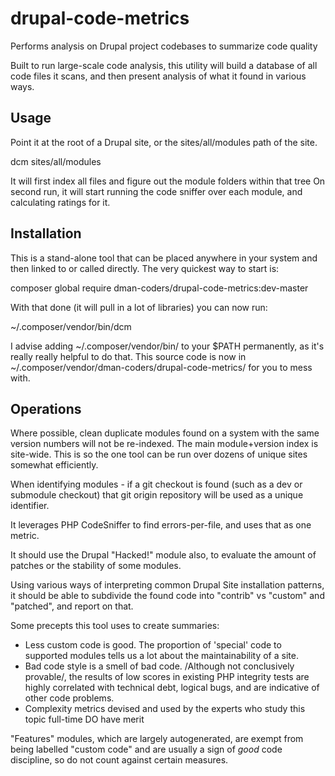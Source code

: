 # drupal-code-metrics

Performs analysis on Drupal project codebases to summarize code quality

Built to run large-scale code analysis, 
this utility will build a database of all code files it scans,
and then present analysis of what it found in various ways.

## Usage

Point it at the root of a Drupal site, or the sites/all/modules path of the site.

  dcm sites/all/modules
  
It will first index all files and figure out the module folders within that tree
On second run, it will start running the code sniffer over each module, and calculating ratings for it.

## Installation

This is a stand-alone tool that can be placed anywhere in your system and
then linked to or called directly. The very quickest way to start is:

  composer global require dman-coders/drupal-code-metrics:dev-master

With that done (it will pull in a lot of libraries) you can now run:

  ~/.composer/vendor/bin/dcm

I advise adding ~/.composer/vendor/bin/ to your $PATH permanently, as it's
really really helpful to do that.
This source code is now in ~/.composer/vendor/dman-coders/drupal-code-metrics/
for you to mess with.

## Operations

Where possible, clean duplicate modules found on a system with the same version numbers will not be re-indexed.
The main module+version index is site-wide. 
This is so the one tool can be run over dozens of unique sites somewhat efficiently.

When identifying modules - if a git checkout is found (such as a dev or submodule checkout) 
that git origin repository will be used as a unique identifier.

It leverages PHP CodeSniffer to find errors-per-file, and uses that as one metric.

It should use the Drupal "Hacked!" module also, to evaluate the 
amount of patches or the stability of some modules.

Using various ways of interpreting common Drupal Site installation
patterns, it should be able to subdivide the found code into "contrib"
vs "custom" and "patched", and report on that.

Some precepts this tool uses to create summaries:

* Less custom code is good.
  The proportion of 'special' code to supported modules
  tells us a lot about the maintainability of a site.
* Bad code style is a smell of bad code.
  /Although not conclusively provable/, the results of low scores in
  existing PHP integrity tests are highly correlated with technical debt,
  logical bugs, and are indicative of other code problems.
* Complexity metrics devised and used by the experts who study this topic
  full-time DO have merit
  
"Features" modules, which are largely autogenerated, are exempt from being
labelled "custom code" and are usually a sign of *good* code discipline, 
so do not count against certain measures.
